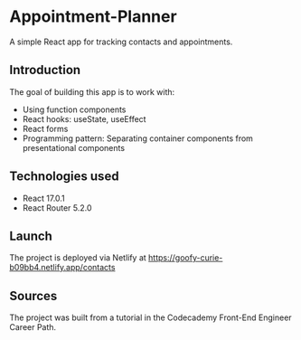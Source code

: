 # Appointment-Planner
A simple React app for tracking contacts and appointments.

## Introduction
The goal of building this app is to work with:
* Using function components
* React hooks: useState, useEffect
* React forms
* Programming pattern: Separating container components from presentational components

## Technologies used
* React 17.0.1
* React Router 5.2.0

## Launch
The project is deployed via Netlify at https://goofy-curie-b09bb4.netlify.app/contacts

## Sources
The project was built from a tutorial in the Codecademy Front-End Engineer Career Path.
